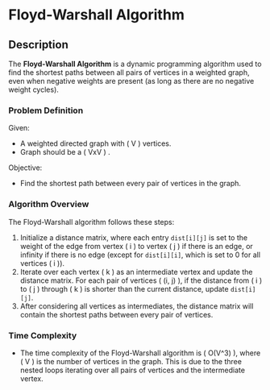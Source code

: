 # Floyd-Warshall Algorithm

## Description

The **Floyd-Warshall Algorithm** is a dynamic programming algorithm used to find the shortest paths between all pairs of vertices in a weighted graph, even when negative weights are present (as long as there are no negative weight cycles).

### Problem Definition

Given:
- A weighted directed graph with \( V \) vertices.
- Graph should be a \( VxV \) .

Objective:
- Find the shortest path between every pair of vertices in the graph.

### Algorithm Overview

The Floyd-Warshall algorithm follows these steps:
1. Initialize a distance matrix, where each entry `dist[i][j]` is set to the weight of the edge from vertex \( i \) to vertex \( j \) if there is an edge, or infinity if there is no edge (except for `dist[i][i]`, which is set to 0 for all vertices \( i \)).
2. Iterate over each vertex \( k \) as an intermediate vertex and update the distance matrix. For each pair of vertices \( (i, j) \), if the distance from \( i \) to \( j \) through \( k \) is shorter than the current distance, update `dist[i][j]`.
3. After considering all vertices as intermediates, the distance matrix will contain the shortest paths between every pair of vertices.

### Time Complexity
- The time complexity of the Floyd-Warshall algorithm is \( O(V^3) \), where \( V \) is the number of vertices in the graph. This is due to the three nested loops iterating over all pairs of vertices and the intermediate vertex.
